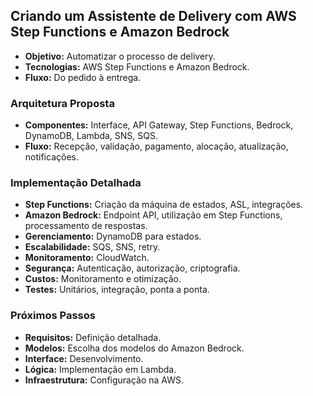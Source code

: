 ## Criando um Assistente de Delivery com AWS Step Functions e Amazon Bedrock

* **Objetivo:** Automatizar o processo de delivery.
* **Tecnologias:** AWS Step Functions e Amazon Bedrock.
* **Fluxo:** Do pedido à entrega.

### Arquitetura Proposta
* **Componentes:** Interface, API Gateway, Step Functions, Bedrock, DynamoDB, Lambda, SNS, SQS.
* **Fluxo:** Recepção, validação, pagamento, alocação, atualização, notificações.

### Implementação Detalhada
* **Step Functions:** Criação da máquina de estados, ASL, integrações.
* **Amazon Bedrock:** Endpoint API, utilização em Step Functions, processamento de respostas.
* **Gerenciamento:** DynamoDB para estados.
* **Escalabilidade:** SQS, SNS, retry.
* **Monitoramento:** CloudWatch.
* **Segurança:** Autenticação, autorização, criptografia.
* **Custos:** Monitoramento e otimização.
* **Testes:** Unitários, integração, ponta a ponta.

### Próximos Passos
* **Requisitos:** Definição detalhada.
* **Modelos:** Escolha dos modelos do Amazon Bedrock.
* **Interface:** Desenvolvimento.
* **Lógica:** Implementação em Lambda.
* **Infraestrutura:** Configuração na AWS.

   
